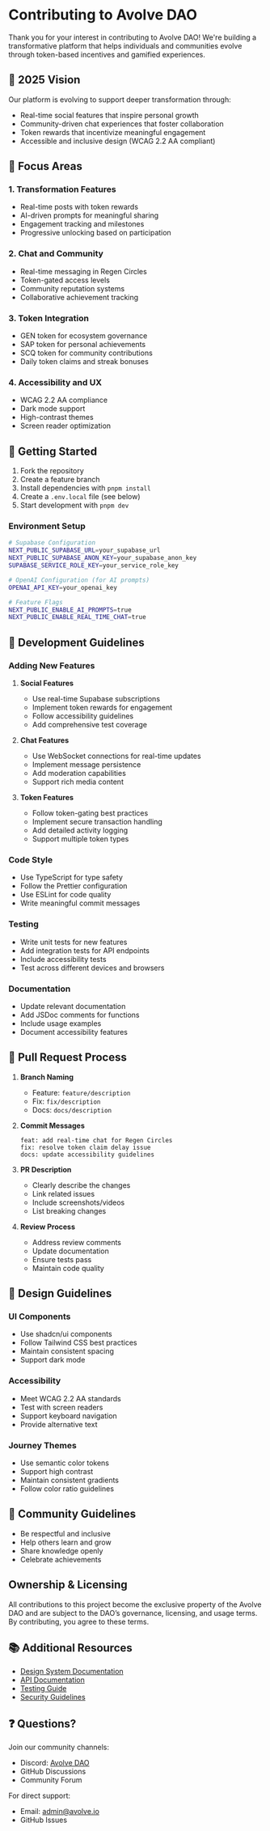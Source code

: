 # Contributing to Avolve DAO

Thank you for your interest in contributing to Avolve DAO! We're building a transformative platform that helps individuals and communities evolve through token-based incentives and gamified experiences.

## 🌟 2025 Vision

Our platform is evolving to support deeper transformation through:
- Real-time social features that inspire personal growth
- Community-driven chat experiences that foster collaboration
- Token rewards that incentivize meaningful engagement
- Accessible and inclusive design (WCAG 2.2 AA compliant)

## 🎯 Focus Areas

### 1. Transformation Features
- Real-time posts with token rewards
- AI-driven prompts for meaningful sharing
- Engagement tracking and milestones
- Progressive unlocking based on participation

### 2. Chat and Community
- Real-time messaging in Regen Circles
- Token-gated access levels
- Community reputation systems
- Collaborative achievement tracking

### 3. Token Integration
- GEN token for ecosystem governance
- SAP token for personal achievements
- SCQ token for community contributions
- Daily token claims and streak bonuses

### 4. Accessibility and UX
- WCAG 2.2 AA compliance
- Dark mode support
- High-contrast themes
- Screen reader optimization

## 🚀 Getting Started

1. Fork the repository
2. Create a feature branch
3. Install dependencies with `pnpm install`
4. Create a `.env.local` file (see below)
5. Start development with `pnpm dev`

### Environment Setup

```bash
# Supabase Configuration
NEXT_PUBLIC_SUPABASE_URL=your_supabase_url
NEXT_PUBLIC_SUPABASE_ANON_KEY=your_supabase_anon_key
SUPABASE_SERVICE_ROLE_KEY=your_service_role_key

# OpenAI Configuration (for AI prompts)
OPENAI_API_KEY=your_openai_key

# Feature Flags
NEXT_PUBLIC_ENABLE_AI_PROMPTS=true
NEXT_PUBLIC_ENABLE_REAL_TIME_CHAT=true
```

## 📝 Development Guidelines

### Adding New Features

1. **Social Features**
   - Use real-time Supabase subscriptions
   - Implement token rewards for engagement
   - Follow accessibility guidelines
   - Add comprehensive test coverage

2. **Chat Features**
   - Use WebSocket connections for real-time updates
   - Implement message persistence
   - Add moderation capabilities
   - Support rich media content

3. **Token Features**
   - Follow token-gating best practices
   - Implement secure transaction handling
   - Add detailed activity logging
   - Support multiple token types

### Code Style

- Use TypeScript for type safety
- Follow the Prettier configuration
- Use ESLint for code quality
- Write meaningful commit messages

### Testing

- Write unit tests for new features
- Add integration tests for API endpoints
- Include accessibility tests
- Test across different devices and browsers

### Documentation

- Update relevant documentation
- Add JSDoc comments for functions
- Include usage examples
- Document accessibility features

## 🔄 Pull Request Process

1. **Branch Naming**
   - Feature: `feature/description`
   - Fix: `fix/description`
   - Docs: `docs/description`

2. **Commit Messages**
   ```
   feat: add real-time chat for Regen Circles
   fix: resolve token claim delay issue
   docs: update accessibility guidelines
   ```

3. **PR Description**
   - Clearly describe the changes
   - Link related issues
   - Include screenshots/videos
   - List breaking changes

4. **Review Process**
   - Address review comments
   - Update documentation
   - Ensure tests pass
   - Maintain code quality

## 🎨 Design Guidelines

### UI Components
- Use shadcn/ui components
- Follow Tailwind CSS best practices
- Maintain consistent spacing
- Support dark mode

### Accessibility
- Meet WCAG 2.2 AA standards
- Test with screen readers
- Support keyboard navigation
- Provide alternative text

### Journey Themes
- Use semantic color tokens
- Support high contrast
- Maintain consistent gradients
- Follow color ratio guidelines

## 🤝 Community Guidelines

- Be respectful and inclusive
- Help others learn and grow
- Share knowledge openly
- Celebrate achievements

## Ownership & Licensing

All contributions to this project become the exclusive property of the Avolve DAO and are subject to the DAO’s governance, licensing, and usage terms. By contributing, you agree to these terms.

## 📚 Additional Resources

- [Design System Documentation](./docs/sacred-geometry-design-system.md)
- [API Documentation](./docs/api.md)
- [Testing Guide](./docs/testing.md)
- [Security Guidelines](./docs/security.md)

## ❓ Questions?

Join our community channels:
- Discord: [Avolve DAO](https://discord.gg/avolve)
- GitHub Discussions
- Community Forum

For direct support:
- Email: admin@avolve.io
- GitHub Issues
